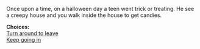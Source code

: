 Once upon a time, on a halloween day a teen went trick or treating. He see a creepy house and you walk inside the house to get candies.

<!-- (haunted-house-pic) -->

**Choices:**   
[Turn around to leave](scenes/s1-dsc.md)  
[Keep going in](scenes/s1-yhs.md) 